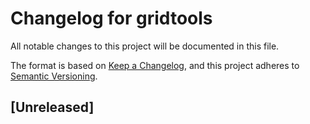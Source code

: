 # Changelog for gridtools
All notable changes to this project will be documented in this file.

The format is based on [Keep a Changelog](https://keepachangelog.com/en/1.0.0/),
and this project adheres to [Semantic Versioning](https://semver.org/spec/v2.0.0.html).


## [Unreleased]


<!-- ## [1.0.0] - YYYY-MM-DD -->


<!-- NOTE: Add these links to link the title of each section of the changelog to link to the release -->
<!-- [Unreleased]: https://github.com/miaowware/gridtools/compare/1.0.0...HEAD -->
<!-- [1.0.0]: https://github.com/miaowware/gridtools/releases/tag/1.0.0 -->